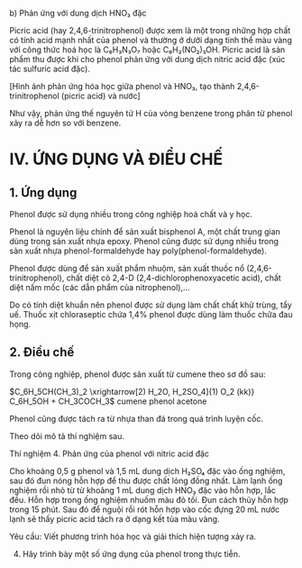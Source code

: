 b) Phản ứng với dung dịch HNO₃ đặc

Picric acid (hay 2,4,6-trinitrophenol) được xem là một trong những hợp chất có tính acid mạnh nhất của phenol và thường ở dưới dạng tinh thể màu vàng với công thức hoá học là C₆H₃N₃O₇ hoặc C₆H₂(NO₂)₃OH. Picric acid là sản phẩm thu được khi cho phenol phản ứng với dung dịch nitric acid đặc (xúc tác sulfuric acid đặc).

[Hình ảnh phản ứng hóa học giữa phenol và HNO₃, tạo thành 2,4,6-trinitrophenol (picric acid) và nước]

Như vậy, phản ứng thế nguyên tử H của vòng benzene trong phân tử phenol xảy ra dễ hơn so với benzene.

# IV. ỨNG DỤNG VÀ ĐIỀU CHẾ

## 1. Ứng dụng

Phenol được sử dụng nhiều trong công nghiệp hoá chất và y học.

Phenol là nguyên liệu chính để sản xuất bisphenol A, một chất trung gian dùng trong sản xuất nhựa epoxy. Phenol cũng được sử dụng nhiều trong sản xuất nhựa phenol-formaldehyde hay poly(phenol-formaldehyde).

Phenol được dùng để sản xuất phẩm nhuộm, sản xuất thuốc nổ (2,4,6-trinitrophenol), chất diệt cỏ 2,4-D (2,4-dichlorophenoxyacetic acid), chất diệt nấm mốc (các dẫn phẩm của nitrophenol),...

Do có tính diệt khuẩn nên phenol được sử dụng làm chất chất khử trùng, tẩy uế. Thuốc xịt chloraseptic chứa 1,4% phenol được dùng làm thuốc chữa đau họng.

## 2. Điều chế

Trong công nghiệp, phenol được sản xuất từ cumene theo sơ đồ sau:

$C_6H_5CH(CH_3)_2 \xrightarrow[2) H_2O, H_2SO_4]{1) O_2 (kk)} C_6H_5OH + CH_3COCH_3$
cumene                                phenol      acetone

Phenol cũng được tách ra từ nhựa than đá trong quá trình luyện cốc.

Theo dõi mô tả thí nghiệm sau.

Thí nghiệm 4. Phản ứng của phenol với nitric acid đặc

Cho khoảng 0,5 g phenol và 1,5 mL dung dịch H₂SO₄ đặc vào ống nghiệm, sau đó đun nóng hỗn hợp để thu được chất lỏng đồng nhất. Làm lạnh ống nghiệm rồi nhỏ từ từ khoảng 1 mL dung dịch HNO₃ đặc vào hỗn hợp, lắc đều. Hỗn hợp trong ống nghiệm nhuốm màu đỏ tối. Đun cách thủy hỗn hợp trong 15 phút. Sau đó để nguội rồi rót hỗn hợp vào cốc đựng 20 mL nước lạnh sẽ thấy picric acid tách ra ở dạng kết tủa màu vàng.

Yêu cầu: Viết phương trình hóa học và giải thích hiện tượng xảy ra.

4. Hãy trình bày một số ứng dụng của phenol trong thực tiễn.